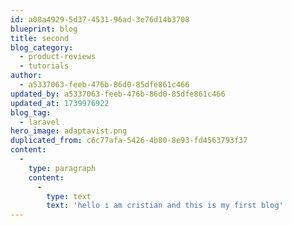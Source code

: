 ```yaml
---
id: a08a4929-5d37-4531-96ad-3e76d14b3708
blueprint: blog
title: second
blog_category:
  - product-reviews
  - tutorials
author:
  - a5337063-feeb-476b-86d0-85dfe861c466
updated_by: a5337063-feeb-476b-86d0-85dfe861c466
updated_at: 1739976922
blog_tag:
  - laravel
hero_image: adaptavist.png
duplicated_from: c6c77afa-5426-4b80-8e93-fd4563793f37
content:
  -
    type: paragraph
    content:
      -
        type: text
        text: 'hello i am cristian and this is my first blog'
---
```

